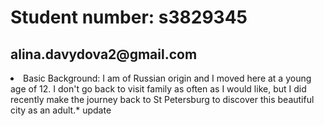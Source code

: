  <html>
  <body>
    <h1> Student number: s3829345 </h1>
    <h2> alina.davydova2@gmail.com </h2>
 <li>Basic Background: I am of Russian origin and I moved here at a young age of 12. I don't go back to visit family as often as I would like, but I did recently make the journey back to St Petersburg to discover this beautiful city as an adult.* </l>
  update
   
    
   
 </body>
</html>
 


